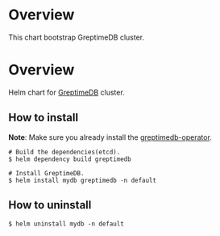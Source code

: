 # Overview

This chart bootstrap GreptimeDB cluster.

# Overview

Helm chart for [GreptimeDB](https://github.com/GreptimeTeam/greptimedb) cluster.

## How to install

**Note**: Make sure you already install the [greptimedb-operator](../greptimedb-operator/README.md).

```
# Build the dependencies(etcd).
$ helm dependency build greptimedb

# Install GreptimeDB.
$ helm install mydb greptimedb -n default
```

## How to uninstall

```
$ helm uninstall mydb -n default
```
